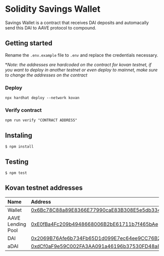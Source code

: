 # Solidity Savings Wallet

Savings Wallet is a contract that receives DAI deposits and automacally send this DAI to AAVE protocol to compound.

## Getting started

Rename the `.env.example` file to `.env` and replace the credentials necessary.

\*_Note: the addresses are hardcoded on the contract for kovan testnet, if you want to deploy in another testnet or even deploy to mainnet, make sure to change the addresses on the contract_

### Deploy

`npx hardhat deploy --network kovan`

### Verify contract

`npm run verify "CONTRACT ADDRESS"`

## Instaling

`$ npm install`

## Testing

`$ npm test`

## Kovan testnet addresses

| Name              | Address                                                                                                                     |
| :---------------- | :-------------------------------------------------------------------------------------------------------------------------- |
| Wallet            | [0x6Bc78C88a89E8366E77990caE83B308E5e5db334](https://kovan.etherscan.io/address/0x6Bc78C88a89E8366E77990caE83B308E5e5db334) |
| AAVE Lending Pool | [0xE0fBa4Fc209b4948668006B2bE61711b7f465bAe](https://kovan.etherscan.io/address/0xFf795577d9AC8bD7D90Ee22b6C1703490b6512FD) |
| DAI               | [0x2069B76Afe6b734Fb65D1d099E7ec64ee9CC76B2](https://kovan.etherscan.io/address/0x2069B76Afe6b734Fb65D1d099E7ec64ee9CC76B2) |
| aDAI              | [0xdCf0aF9e59C002FA3AA091a46196b37530FD48a8](https://kovan.etherscan.io/address/0x2069B76Afe6b734Fb65D1d099E7ec64ee9CC76B2) |
